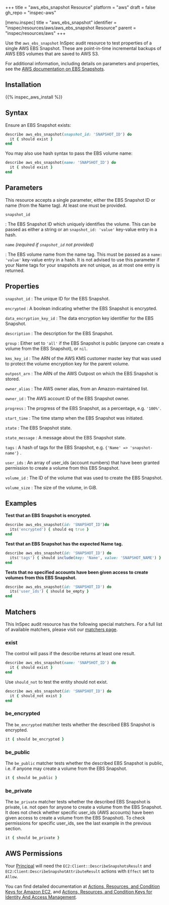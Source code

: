 +++
title = "aws_ebs_snapshot Resource"
platform = "aws"
draft = false
gh_repo = "inspec-aws"

[menu.inspec]
title = "aws_ebs_snapshot"
identifier = "inspec/resources/aws/aws_ebs_snapshot Resource"
parent = "inspec/resources/aws"
+++

Use the `aws_ebs_snapshot` InSpec audit resource to test properties of a single AWS EBS Snapshot. These are point-in-time
incremental backups of AWS EBS volumes that are saved to AWS S3.

For additional information, including details on parameters and properties, see the [AWS documentation on EBS Snapshots](https://docs.aws.amazon.com/AWSEC2/latest/UserGuide/EBSSnapshots.html).

## Installation

{{% inspec_aws_install %}}

## Syntax

Ensure an EBS Snapshot exists:

```ruby
describe aws_ebs_snapshot(snapshot_id: 'SNAPSHOT_ID') do
  it { should exist }
end
```

You may also use hash syntax to pass the EBS volume name:

```ruby
describe aws_ebs_snapshot(name: 'SNAPSHOT_ID') do
  it { should exist }
end
```

## Parameters

This resource accepts a single parameter, either the EBS Snapshot ID or name (from the Name tag). At least one must be provided.

`snapshot_id`

: The EBS Snapshot ID which uniquely identifies the volume.
  This can be passed as either a string or an `snapshot_id: 'value'` key-value entry in a hash.

`name` _(required if `snapshot_id` not provided)_

: The EBS volume name from the name tag. This must be passed as a `name: 'value'` key-value entry in a hash.
  It is not advised to use this parameter if your Name tags for your snapshots are not unique, as at most one entry is returned.

## Properties

`snapshot_id`
: The unique ID for the EBS Snapshot.

`encrypted`
: A boolean indicating whether the EBS Snapshot is encrypted.

`data_encryption_key_id`
: The data encryption key identifier for the EBS Snapshot.

`description`
: The description for the EBS Snapshot.

`group`
: Either set to `'all'` if the EBS Snapshot is public (anyone can create a volume from the EBS Snapshot), or `nil`.

`kms_key_id`
: The ARN of the AWS KMS customer master key that was used to protect the volume encryption key for the parent volume.

`outpost_arn`
: The ARN of the AWS Outpost on which the EBS Snapshot is stored.

`owner_alias`
: The AWS owner alias, from an Amazon-maintained list.

`owner_id`
: The AWS account ID of the EBS Snapshot owner.

`progress`
: The progress of the EBS Snapshot, as a percentage, e.g. `'100%'`.

`start_time`
: The time stamp when the EBS Snapshot was initiated.

`state`
: The EBS Snapshot state.

`state_message`
: A message about the EBS Snapshot state.

`tags`
: A hash of tags for the EBS Snapshot, e.g. `{'Name' => 'snapshot-name'}` .

`user_ids`
: An array of user_ids (account numbers) that have been granted permission to create a volume from this EBS Snapshot.

`volume_id`
: The ID of the volume that was used to create the EBS Snapshot.

`volume_size`
: The size of the volume, in GiB.

## Examples

**Test that an EBS Snapshot is encrypted.**

```ruby
describe aws_ebs_snapshot(id: 'SNAPSHOT_ID')do
  its('encrypted') { should eq true }
end
```

**Test that an EBS Snapshot has the expected Name tag.**

```ruby
describe aws_ebs_snapshot(id: 'SNAPSHOT_ID') do
  its('tags') { should include(key: 'Name', value: 'SNAPSHOT_NAME') }
end
```

**Tests that no specified accounts have been given access to create volumes from this EBS Snapshot.**

```ruby
describe aws_ebs_snapshot(id: 'SNAPSHOT_ID') do
  its('user_ids') { should be_empty }
end
```

## Matchers

This InSpec audit resource has the following special matchers. For a full list of available matchers, please visit our [matchers page](https://www.inspec.io/docs/reference/matchers/).

### exist

The control will pass if the describe returns at least one result.

```ruby
describe aws_ebs_snapshot(name: 'SNAPSHOT_ID') do
  it { should exist }
end
```

Use `should_not` to test the entity should not exist.

```ruby
describe aws_ebs_snapshot(id: 'SNAPSHOT_ID') do
  it { should_not exist }
end
```

### be_encrypted

The `be_encrypted` matcher tests whether the described EBS Snapshot is encrypted.

```ruby
it { should be_encrypted }
```

### be_public

The `be_public` matcher tests whether the described EBS Snapshot is public, i.e. if anyone may create a volume from the EBS Snapshot.

```ruby
it { should be_public }
```

### be_private

The `be_private` matcher tests whether the described EBS Snapshot is private, i.e. not open for anyone to create a volume from
the EBS Snapshot. It does not check whether specific user_ids (AWS accounts) have been given access to create a volume from the
EBS Snapshot). To check permissions for specific user_ids, see the last example in the previous section.

```ruby
it { should be_private }
```

## AWS Permissions

Your [Principal](https://docs.aws.amazon.com/IAM/latest/UserGuide/intro-structure.html#intro-structure-principal) will need the `EC2:Client::DescribeSnapshotsResult` and `EC2:Client:DescribeSnapshotAttributeResult` actions with `Effect` set to `Allow`.

You can find detailed documentation at [Actions, Resources, and Condition Keys for Amazon EC2](https://docs.aws.amazon.com/IAM/latest/UserGuide/list_amazonec2.html), and [Actions, Resources, and Condition Keys for Identity And Access Management](https://docs.aws.amazon.com/IAM/latest/UserGuide/list_identityandaccessmanagement.html).
